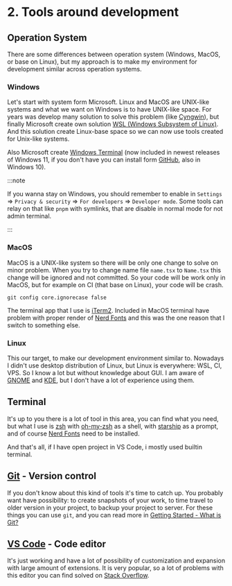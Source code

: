 # 2. Tools around development

## Operation System

There are some differences between operation system (Windows, MacOS, or base on Linux), but my approach is to make my environment for development similar across operation systems.

### Windows

Let's start with system form Microsoft. Linux and MacOS are UNIX-like systems and what we want on Windows is to have UNIX-like space. For years was develop many solution to solve this problem (like [Cyngwin](https://www.cygwin.com/)), but finally Microsoft create own solution [WSL (Windows Subsystem of Linux)](https://learn.microsoft.com/en-us/windows/wsl/install). And this solution create Linux-base space so we can now use tools created for Unix-like systems. 

Also Microsoft create [Windows Terminal](https://github.com/microsoft/terminal) (now included in newest releases of Windows 11, if you don't have you can install form [GitHub](https://github.com/microsoft/terminal/releases), also in Windows 10).

:::note

If you wanna stay on Windows, you should remember to enable in `Settings` => `Privacy & security` => `For developers` => `Developer mode`. Some tools can relay on that like `pnpm` with symlinks, that are disable in normal mode for not admin terminal.

:::

### MacOS

MacOS is a UNIX-like system so there will be only one change to solve on minor problem. When you try to change name file `name.tsx` to `Name.tsx` this change will be ignored and not committed. So your code will be work only in MacOS, but for example on CI (that base on Linux), your code will be crash.

```shell
git config core.ignorecase false
```

The terminal app that I use is [iTerm2](https://iterm2.com/). Included in MacOS terminal have problem with proper render of [Nerd Fonts](https://www.nerdfonts.com/) and this was the one reason that I switch to something else.

### Linux

This our target, to make our development environment similar to. Nowadays I didn't use desktop distribution of Linux, but Linux is everywhere: WSL, CI, VPS. So I know a lot but without knowledge about GUI. I am aware of [GNOME](https://www.gnome.org/) and [KDE](https://kde.org/), but I don't have a lot of experience using them.

## Terminal

It's up to you there is a lot of tool in this area, you can find what you need, but what I use is [zsh](https://www.zsh.org/) with [oh-my-zsh](https://ohmyz.sh/) as a shell, with [starship](https://starship.rs/) as a prompt, and of course [Nerd Fonts](https://www.nerdfonts.com) need to be installed.

And that's all, if I have open project in VS Code, i mostly used builtin terminal.

## [Git](https://git-scm.com/) - Version control

If you don't know about this kind of tools it's time to catch up. You probably want have possibility: to create snapshots of your work, to time travel to older version in your project, to backup your project to server. For these things you can use `git`, and you can read more in [Getting Started - What is Git?](https://git-scm.com/book/en/v2/Getting-Started-What-is-Git%3F)

## [VS Code](https://code.visualstudio.com/) - Code editor

It's just working and have a lot of possibility of customization and expansion with large amount of extensions. It is very popular, so a lot of problems with this editor you can find solved on [Stack Overflow](https://stackoverflow.com/questions/tagged/visual-studio-code).
